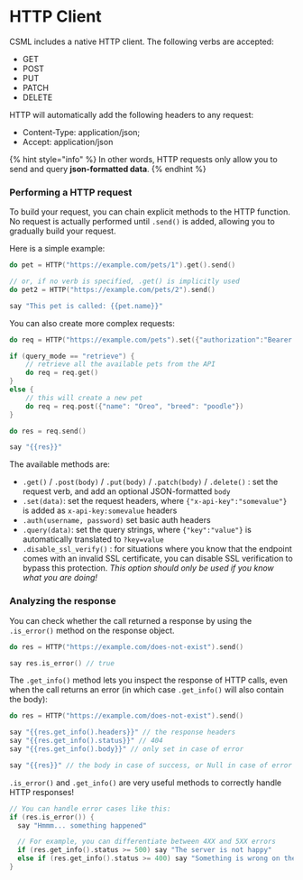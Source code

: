 # HTTP Client

CSML includes a native HTTP client. The following verbs are accepted:

* GET
* POST
* PUT
* PATCH
* DELETE

HTTP will automatically add the following headers to any request:

* Content-Type: application/json;
* Accept: application/json

{% hint style="info" %}
In other words, HTTP requests only allow you to send and query **json-formatted data**.
{% endhint %}

### Performing a HTTP request

To build your request, you can chain explicit methods to the HTTP function. No request is actually performed until `.send()` is added, allowing you to gradually build your request.

Here is a simple example:

```cpp
do pet = HTTP("https://example.com/pets/1").get().send()

// or, if no verb is specified, .get() is implicitly used
do pet2 = HTTP("https://example.com/pets/2").send()

say "This pet is called: {{pet.name}}"
```

You can also create more complex requests:

```cpp
do req = HTTP("https://example.com/pets").set({"authorization":"Bearer XXXXX"})

if (query_mode == "retrieve") {
    // retrieve all the available pets from the API
    do req = req.get()
}
else {
    // this will create a new pet
    do req = req.post({"name": "Oreo", "breed": "poodle"})
}

do res = req.send()

say "{{res}}"
```

The available methods are:

* `.get()` / `.post(body)` / `.put(body)` / `.patch(body)` / `.delete()` : set the request verb, and add an optional JSON-formatted `body`&#x20;
* `.set(data)`: set the request headers, where `{"x-api-key":"somevalue"}` is added as `x-api-key:somevalue` headers
* `.auth(username, password)` set basic auth headers
* `.query(data)`: set the query strings, where `{"key":"value"}` is automatically translated to `?key=value`
* `.disable_ssl_verify()` : for situations where you know that the endpoint comes with an invalid SSL certificate, you can disable SSL verification to bypass this protection. _This option should only be used if you know what you are doing!_

### Analyzing the response

You can check whether the call returned a response by using the `.is_error()` method on the response object.

```cpp
do res = HTTP("https://example.com/does-not-exist").send()

say res.is_error() // true
```

The `.get_info()` method lets you inspect the response of HTTP calls, even when the call returns an error (in which case `.get_info()` will also contain the body):

```cpp
do res = HTTP("https://example.com/does-not-exist").send()

say "{{res.get_info().headers}}" // the response headers
say "{{res.get_info().status}}" // 404
say "{{res.get_info().body}}" // only set in case of error

say "{{res}}" // the body in case of success, or Null in case of error
```

`.is_error()` and `.get_info()` are very useful methods to correctly handle HTTP responses!

```cpp
// You can handle error cases like this:
if (res.is_error()) {
  say "Hmmm... something happened"

  // For example, you can differentiate between 4XX and 5XX errors
  if (res.get_info().status >= 500) say "The server is not happy"
  else if (res.get_info().status >= 400) say "Something is wrong on the client side"
}
```
